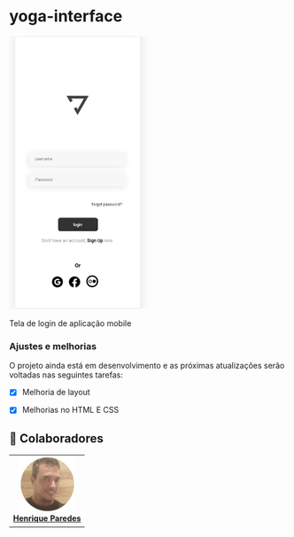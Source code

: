 # yoga-interface
 


<img src="./assets/tela login yoga.png" width="250px" alt="imagem tela login">

Tela de login de aplicação mobile

### Ajustes e melhorias

O projeto ainda está em desenvolvimento e as próximas atualizações serão voltadas nas seguintes tarefas:

- [x] Melhoria de layout
- [x] Melhorias no HTML E CSS



## 🤝 Colaboradores

<table>
  <tr>
    <td align="center">
      <a href="#">
        <img src="./assets/foto henrique.png" width="100px;" alt="Foto do henrique paredes no GitHub"/><br>
        <sub>
        <a href="https://www.linkedin.com/in/henrique-paredes-66171122b/ "> <b>Henrique Paredes</b>
        </a>
        <b>
        </sub>
      </a>
    </td>
    
  </tr>
</table>


<br>
